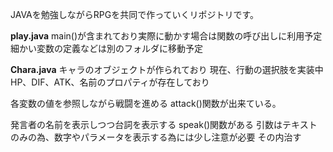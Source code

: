 JAVAを勉強しながらRPGを共同で作っていくリポジトリです。

**play.java**
main()が含まれており実際に動かす場合は関数の呼び出しに利用予定
細かい変数の定義などは別のフォルダに移動予定

**Chara.java**
キャラのオブジェクトが作られており
現在、行動の選択肢を実装中
HP、DIF、ATK、名前のプロパティが存在しており

各変数の値を参照しながら戦闘を進める
attack()関数が出来ている。

発言者の名前を表示しつつ台詞を表示する
speak()関数がある
引数はテキストのみの為、数字やパラメータを表示する為には少し注意が必要
その内治す
